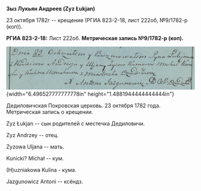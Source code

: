 **Зыз Лукьян Андреев (Zyz Łukjan)**

23 октября 1782г -- крещение (РГИА 823-2-18, лист 222об, №9/1782-р
(коп)).

**РГИА 823-2-18:** Лист 222об. **Метрическая запись №9/1782-р (коп).**

![](./media/c559c6b3e58a750003ba38bc875cfede4f2af7b2.png){width="6.496527777777778in"
height="1.4881944444444444in"}

Дедиловичская Покровская церковь. 23 октября 1782 года. Метрическая
запись о крещении.

Zyz Łukjan -- сын родителей с местечка Дедиловичи.

Zyz Andrzey -- отец.

Zyzowa Uljana -- мать.

Kunicki? Michał -- кум.

(H)uzniakowa Kulina - кума.

Jazgunowicz Antoni -- ксёндз.
